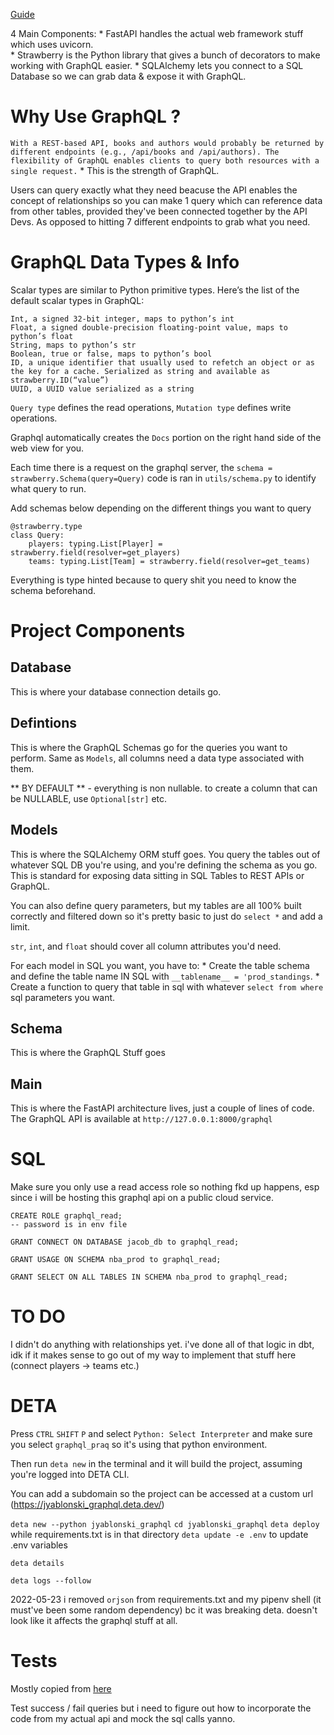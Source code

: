 [Guide](https://fastapi.tiangolo.com/advanced/graphql/)

4 Main Components:
    * FastAPI handles the actual web framework stuff which uses uvicorn.  
    * Strawberry is the Python library that gives a bunch of decorators to make working with GraphQL easier.
    * SQLAlchemy lets you connect to a SQL Database so we can grab data & expose it with GraphQL.

# Why Use GraphQL ?
`With a REST-based API, books and authors would probably be returned by different endpoints (e.g., /api/books and /api/authors). The flexibility of GraphQL enables clients to query both resources with a single request.`
    * This is the strength of GraphQL.

Users can query exactly what they need beacuse the API enables the concept of relationships so you can make 1 query which can reference data from other tables, provided they've been connected together by the API Devs.  As opposed to hitting 7 different endpoints to grab what you need.

# GraphQL Data Types & Info
Scalar types are similar to Python primitive types. Here’s the list of the default scalar types in GraphQL:

    Int, a signed 32-bit integer, maps to python’s int
    Float, a signed double-precision floating-point value, maps to python’s float
    String, maps to python’s str
    Boolean, true or false, maps to python’s bool
    ID, a unique identifier that usually used to refetch an object or as the key for a cache. Serialized as string and available as strawberry.ID(“value”)
    UUID, a UUID value serialized as a string

`Query type` defines the read operations, `Mutation type` defines write operations.

Graphql automatically creates the `Docs` portion on the right hand side of the web view for you.

Each time there is a request on the graphql server, the `schema = strawberry.Schema(query=Query)` code is ran in `utils/schema.py` to identify what query to run.

Add schemas below depending on the different things you want to query

```
@strawberry.type
class Query:
    players: typing.List[Player] = strawberry.field(resolver=get_players)
    teams: typing.List[Team] = strawberry.field(resolver=get_teams)
```

Everything is type hinted because to query shit you need to know the schema beforehand.

# Project Components

## Database
This is where your database connection details go.

## Defintions
This is where the GraphQL Schemas go for the queries you want to perform.  Same as `Models`, all columns need a data type associated with them.

** BY DEFAULT ** - everything is non nullable.  to create a column that can be NULLABLE, use `Optional[str]` etc.

## Models
This is where the SQLAlchemy ORM stuff goes.  You query the tables out of whatever SQL DB you're using, and you're defining the schema as you go.  This is standard for exposing data sitting in SQL Tables to REST APIs or GraphQL.

You can also define query parameters, but my tables are all 100% built correctly and filtered down so it's pretty basic to just do `select *` and add a limit.

`str`, `int`, and `float` should cover all column attributes you'd need.

For each model in SQL you want, you have to:
    * Create the table schema and define the table name IN SQL with `__tablename__ = 'prod_standings`.
    * Create a function to query that table in sql with whatever `select from where` sql parameters you want.

## Schema
This is where the GraphQL Stuff goes

## Main
This is where the FastAPI architecture lives, just a couple of lines of code.  The GraphQL API is available at `http://127.0.0.1:8000/graphql`

# SQL
Make sure you only use a read access role so nothing fkd up happens, esp since i will be hosting this graphql api on a public cloud service.

```
CREATE ROLE graphql_read;
-- password is in env file

GRANT CONNECT ON DATABASE jacob_db to graphql_read;

GRANT USAGE ON SCHEMA nba_prod to graphql_read;

GRANT SELECT ON ALL TABLES IN SCHEMA nba_prod to graphql_read;
```

# TO DO
I didn't do anything with relationships yet.  i've done all of that logic in dbt, idk if it makes sense to go out of my way to implement that stuff here (connect players -> teams etc.)

# DETA
Press `CTRL` `SHIFT` `P` and select `Python: Select Interpreter` and make sure you select `graphql_praq` so it's using that python environment.

Then run `deta new` in the terminal and it will build the project, assuming you're logged into DETA CLI.

You can add a subdomain so the project can be accessed at a custom url (https://jyablonski_graphql.deta.dev/)

`deta new --python jyablonski_graphql`
`cd jyablonski_graphql`
`deta deploy` while requirements.txt is in that directory
`deta update -e .env` to update .env variables

`deta details`

`deta logs --follow`

2022-05-23 i removed `orjson` from requirements.txt and my pipenv shell (it must've been some random dependency) bc it was breaking deta.  doesn't look like it affects the graphql stuff at all.


# Tests
Mostly copied from [here](https://github.com/strawberry-graphql/strawberry/tree/main/tests/fastapi)

Test success / fail queries but i need to figure out how to incorporate the code from my actual api and mock the sql calls yanno.